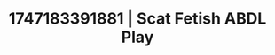 ---
categories:
- Deep intimacy
- Choking kink
- Flushed skin
- Softcore vibes
- Hentai
image: /assets/images/1747183391881.jpg
layout: post
seo:
  description: Featured content with premium ABDL Play, Scat Fetish. HD images available.
  keywords: ABDL Play, Scat Fetish
  og_image: /assets/images/1747183391881.jpg
  schema_type: VisualArtwork
tags:
- ABDL Play
- '#1747183391881'
- Scat Fetish
title: 1747183391881 | Scat Fetish ABDL Play
---